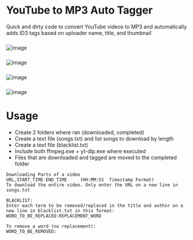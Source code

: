 # YouTube to MP3 Auto Tagger
Quick and dirty code to convert YouTube videos to MP3 and automatically adds ID3 tags based on uploader name, title, and thumbnail

###
![image](https://user-images.githubusercontent.com/21994085/232991117-a41a33e1-f45a-4043-aa6a-e886a31d2f11.png)
###
![image](https://user-images.githubusercontent.com/21994085/233506083-01842f0d-3aa9-48fb-a2b4-497be6019e93.png)
###
![image](https://user-images.githubusercontent.com/21994085/232990936-50c96722-e7ed-4945-8971-f90e06a24fc9.png)
###
![image](https://user-images.githubusercontent.com/21994085/199175477-b2d6d5ae-d7db-455c-813f-ad1d3af7fac5.png)

# Usage
- Create 2 folders where ran (downloaded, completed)
- Create a text file (songs.txt) and list songs to download by length
- Create a text file (blacklist.txt)
- Include both ffmpeg.exe + yt-dlp.exe where executed
- Files that are downloaded and tagged are moved to the completed folder

```
Downloading Parts of a video
URL,START_TIME-END_TIME     (HH:MM:SS  Timestamp Format)
To download the entire video. Only enter the URL on a new line in songs.txt

BLACKLIST:
Enter each term to be removed/replaced in the title and author on a new line in blacklist.txt in this format:
WORD_TO_BE_REPLACED:REPLACEMENT_WORD

To remove a word (no replacement):
WORD_TO_BE_REMOVED:
```
